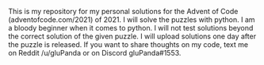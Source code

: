 This is my repository for my personal solutions for the Advent of Code (adventofcode.com/2021) of 2021.
I will solve the puzzles with python. I am a bloody beginner when it comes to python. I will not test
solutions beyond the correct solution of the given puzzle. I will upload solutions one day after the puzzle
is released. If you want to share thoughts on my code,
text me on Reddit /u/gluPanda or on Discord gluPanda#1553.